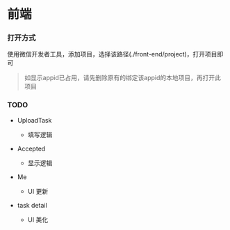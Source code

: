 # 前端

### 打开方式

使用微信开发者工具，添加项目，选择该路径(./front-end/project)，打开项目即可

> 如显示appid已占用，请先删除原有的绑定该appid的本地项目，再打开此项目

### TODO

- UploadTask
  - 填写逻辑
- Accepted
  - 显示逻辑



- Me
  - UI 更新
- task detail
  - UI 美化


